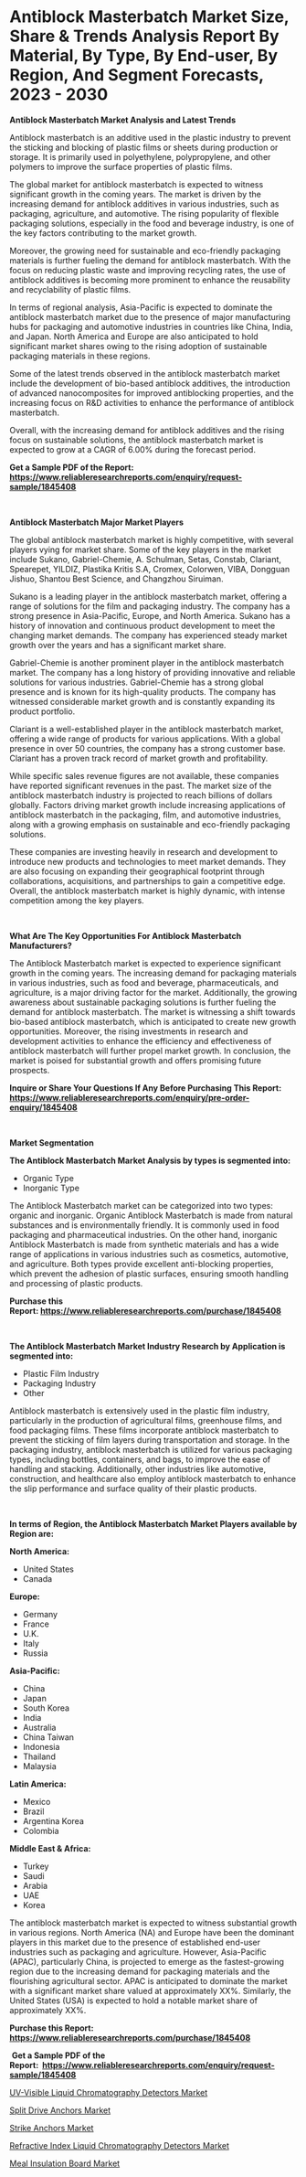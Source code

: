 <p><h1>Antiblock Masterbatch Market Size, Share & Trends Analysis Report By Material, By Type, By End-user, By Region, And Segment Forecasts, 2023 - 2030</h1></p><p><strong>Antiblock Masterbatch Market Analysis and Latest Trends</strong></p>
<p><p>Antiblock masterbatch is an additive used in the plastic industry to prevent the sticking and blocking of plastic films or sheets during production or storage. It is primarily used in polyethylene, polypropylene, and other polymers to improve the surface properties of plastic films.</p><p>The global market for antiblock masterbatch is expected to witness significant growth in the coming years. The market is driven by the increasing demand for antiblock additives in various industries, such as packaging, agriculture, and automotive. The rising popularity of flexible packaging solutions, especially in the food and beverage industry, is one of the key factors contributing to the market growth.</p><p>Moreover, the growing need for sustainable and eco-friendly packaging materials is further fueling the demand for antiblock masterbatch. With the focus on reducing plastic waste and improving recycling rates, the use of antiblock additives is becoming more prominent to enhance the reusability and recyclability of plastic films.</p><p>In terms of regional analysis, Asia-Pacific is expected to dominate the antiblock masterbatch market due to the presence of major manufacturing hubs for packaging and automotive industries in countries like China, India, and Japan. North America and Europe are also anticipated to hold significant market shares owing to the rising adoption of sustainable packaging materials in these regions.</p><p>Some of the latest trends observed in the antiblock masterbatch market include the development of bio-based antiblock additives, the introduction of advanced nanocomposites for improved antiblocking properties, and the increasing focus on R&D activities to enhance the performance of antiblock masterbatch.</p><p>Overall, with the increasing demand for antiblock additives and the rising focus on sustainable solutions, the antiblock masterbatch market is expected to grow at a CAGR of 6.00% during the forecast period.</p></p>
<p><strong>Get a Sample PDF of the Report:&nbsp; <a href="https://www.reliableresearchreports.com/enquiry/request-sample/1845408">https://www.reliableresearchreports.com/enquiry/request-sample/1845408</a></strong></p>
<p>&nbsp;</p>
<p><strong>Antiblock Masterbatch Major Market Players</strong></p>
<p><p>The global antiblock masterbatch market is highly competitive, with several players vying for market share. Some of the key players in the market include Sukano, Gabriel-Chemie, A. Schulman, Setas, Constab, Clariant, Spearepet, YILDIZ, Plastika Kritis S.A, Cromex, Colorwen, VIBA, Dongguan Jishuo, Shantou Best Science, and Changzhou Siruiman. </p><p>Sukano is a leading player in the antiblock masterbatch market, offering a range of solutions for the film and packaging industry. The company has a strong presence in Asia-Pacific, Europe, and North America. Sukano has a history of innovation and continuous product development to meet the changing market demands. The company has experienced steady market growth over the years and has a significant market share.</p><p>Gabriel-Chemie is another prominent player in the antiblock masterbatch market. The company has a long history of providing innovative and reliable solutions for various industries. Gabriel-Chemie has a strong global presence and is known for its high-quality products. The company has witnessed considerable market growth and is constantly expanding its product portfolio.</p><p>Clariant is a well-established player in the antiblock masterbatch market, offering a wide range of products for various applications. With a global presence in over 50 countries, the company has a strong customer base. Clariant has a proven track record of market growth and profitability.</p><p>While specific sales revenue figures are not available, these companies have reported significant revenues in the past. The market size of the antiblock masterbatch industry is projected to reach billions of dollars globally. Factors driving market growth include increasing applications of antiblock masterbatch in the packaging, film, and automotive industries, along with a growing emphasis on sustainable and eco-friendly packaging solutions.</p><p>These companies are investing heavily in research and development to introduce new products and technologies to meet market demands. They are also focusing on expanding their geographical footprint through collaborations, acquisitions, and partnerships to gain a competitive edge. Overall, the antiblock masterbatch market is highly dynamic, with intense competition among the key players.</p></p>
<p>&nbsp;</p>
<p><strong>What Are The Key Opportunities For Antiblock Masterbatch Manufacturers?</strong></p>
<p><p>The Antiblock Masterbatch market is expected to experience significant growth in the coming years. The increasing demand for packaging materials in various industries, such as food and beverage, pharmaceuticals, and agriculture, is a major driving factor for the market. Additionally, the growing awareness about sustainable packaging solutions is further fueling the demand for antiblock masterbatch. The market is witnessing a shift towards bio-based antiblock masterbatch, which is anticipated to create new growth opportunities. Moreover, the rising investments in research and development activities to enhance the efficiency and effectiveness of antiblock masterbatch will further propel market growth. In conclusion, the market is poised for substantial growth and offers promising future prospects.</p></p>
<p><strong>Inquire or Share Your Questions If Any Before Purchasing This Report: <a href="https://www.reliableresearchreports.com/enquiry/pre-order-enquiry/1845408">https://www.reliableresearchreports.com/enquiry/pre-order-enquiry/1845408</a></strong></p>
<p>&nbsp;</p>
<p><strong>Market Segmentation</strong></p>
<p><strong>The Antiblock Masterbatch Market Analysis by types is segmented into:</strong></p>
<p><ul><li>Organic Type</li><li>Inorganic Type</li></ul></p>
<p><p>The Antiblock Masterbatch market can be categorized into two types: organic and inorganic. Organic Antiblock Masterbatch is made from natural substances and is environmentally friendly. It is commonly used in food packaging and pharmaceutical industries. On the other hand, inorganic Antiblock Masterbatch is made from synthetic materials and has a wide range of applications in various industries such as cosmetics, automotive, and agriculture. Both types provide excellent anti-blocking properties, which prevent the adhesion of plastic surfaces, ensuring smooth handling and processing of plastic products.</p></p>
<p><strong>Purchase this Report:&nbsp;<a href="https://www.reliableresearchreports.com/purchase/1845408">https://www.reliableresearchreports.com/purchase/1845408</a></strong></p>
<p>&nbsp;</p>
<p><strong>The Antiblock Masterbatch Market Industry Research by Application is segmented into:</strong></p>
<p><ul><li>Plastic Film Industry</li><li>Packaging Industry</li><li>Other</li></ul></p>
<p><p>Antiblock masterbatch is extensively used in the plastic film industry, particularly in the production of agricultural films, greenhouse films, and food packaging films. These films incorporate antiblock masterbatch to prevent the sticking of film layers during transportation and storage. In the packaging industry, antiblock masterbatch is utilized for various packaging types, including bottles, containers, and bags, to improve the ease of handling and stacking. Additionally, other industries like automotive, construction, and healthcare also employ antiblock masterbatch to enhance the slip performance and surface quality of their plastic products.</p></p>
<p>&nbsp;</p>
<p><strong>In terms of Region, the Antiblock Masterbatch Market Players available by Region are:</strong></p>
<p>
    <p> <strong> North America: </strong>
        <ul>
            <li>United States</li>
            <li>Canada</li>
        </ul>
        </p> 
    <p> <strong> Europe: </strong>
        <ul>
            <li>Germany</li>
            <li>France</li>
            <li>U.K.</li>
            <li>Italy</li>
            <li>Russia</li>
        </ul>
        </p> 
    <p> <strong> Asia-Pacific: </strong>
        <ul>
            <li>China</li>
            <li>Japan</li>
            <li>South Korea</li>
            <li>India</li>
            <li>Australia</li>
            <li>China Taiwan</li>
            <li>Indonesia</li>
            <li>Thailand</li>
            <li>Malaysia</li>
        </ul>
        </p> 
    <p> <strong> Latin America: </strong>
        <ul>
            <li>Mexico</li>
            <li>Brazil</li>
            <li>Argentina Korea</li>
            <li>Colombia</li>
        </ul>
        </p> 
    <p> <strong> Middle East & Africa: </strong>
        <ul>
            <li>Turkey</li>
            <li>Saudi</li>
            <li>Arabia</li>
            <li>UAE</li>
            <li>Korea</li>
        </ul>
    </p>
    </p>
<p><p>The antiblock masterbatch market is expected to witness substantial growth in various regions. North America (NA) and Europe have been the dominant players in this market due to the presence of established end-user industries such as packaging and agriculture. However, Asia-Pacific (APAC), particularly China, is projected to emerge as the fastest-growing region due to the increasing demand for packaging materials and the flourishing agricultural sector. APAC is anticipated to dominate the market with a significant market share valued at approximately XX%. Similarly, the United States (USA) is expected to hold a notable market share of approximately XX%.</p></p>
<p><strong>Purchase this Report: <a href="https://www.reliableresearchreports.com/purchase/1845408">https://www.reliableresearchreports.com/purchase/1845408</a></strong></p>
<p>&nbsp;<strong>Get a Sample PDF of the Report:&nbsp;&nbsp;<a href="https://www.reliableresearchreports.com/enquiry/request-sample/1845408">https://www.reliableresearchreports.com/enquiry/request-sample/1845408</a></strong></p>
<p><strong></strong></p>
<p><p><a href="https://www.linkedin.com/pulse/decoding-uv-visible-liquid-chromatography-detectors-market-j0que/">UV-Visible Liquid Chromatography Detectors Market</a></p><p><a href="https://medium.com/@janrussell6445/split-drive-anchors-market-analysis-its-cagr-market-segmentation-and-global-industry-overview-56ef06cf49ed">Split Drive Anchors Market</a></p><p><a href="https://medium.com/@nayelibosco/strike-anchors-market-comprehensive-assessment-by-type-application-and-geography-53bcfe18c5a4">Strike Anchors Market</a></p><p><a href="https://www.linkedin.com/pulse/refractive-index-liquid-chromatography-detectors-market-doxre/">Refractive Index Liquid Chromatography Detectors Market</a></p><p><a href="https://www.linkedin.com/pulse/meal-insulation-board-market-size-growth-forecast-from-lxtve/">Meal Insulation Board Market</a></p></p>